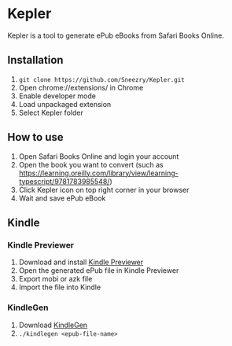 # Kepler

Kepler is a tool to generate ePub eBooks from Safari Books Online.

## Installation

1. `git clone https://github.com/Sneezry/Kepler.git`
2. Open chrome://extensions/ in Chrome
3. Enable developer mode
4. Load unpackaged extension
5. Select Kepler folder

## How to use

1. Open Safari Books Online and login your account
2. Open the book you want to convert (such as <https://learning.oreilly.com/library/view/learning-typescript/9781783985548/>)
3. Click Kepler icon on top right corner in your browser
4. Wait and save ePub eBook

## Kindle

### Kindle Previewer

1. Download and install [Kindle Previewer](https://www.amazon.com/gp/feature.html?docId=1000765261)
2. Open the generated ePub file in Kindle Previewer
3. Export mobi or azk file
4. Import the file into Kindle

### KindleGen

1. Download [KindleGen](https://www.amazon.com/gp/feature.html?docId=1000765211)
2. `./kindlegen <epub-file-name>`
